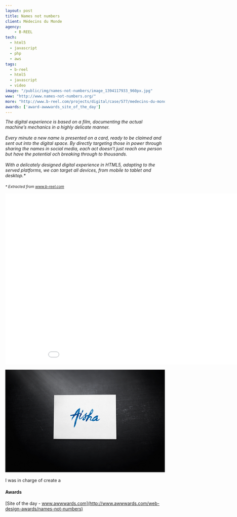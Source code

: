```yaml
---
layout: post
title: Names not numbers
client: Médecins du Monde
agency:
    - B-REEL
tech:
  - html5
  - javascript
  - php
  - aws
tags:
  - b-reel
  - html5
  - javascript
  - video
image: "/public/img/names-not-numbers/image_1394117933_960px.jpg"
www: "http://www.names-not-numbers.org/"
more: "http://www.b-reel.com/projects/digital/case/577/medecins-du-monde"
awards: ['award-awwwards_site_of_the_day']
---
```


<p class="text">
<em>The digital experience is based on a film, documenting the actual machine’s mechanics in a highly delicate manner.
<br/><br/>
Every minute a new name is presented on a card, ready to be claimed and sent out into the digital space. By directly targeting those in power through sharing the names in social media, each act doesn’t just reach one person but have the potential och breaking through to thousands.
<br/><br/>
With a delicately designed digital experience in HTML5, adapting to the served platforms, we can target all devices, from mobile to tablet and desktop.*
</em><br/><br/>
<em><small>* Extracted from <a href="http://www.b-reel.com/projects/digital/case/577/medecins-du-monde" target="_blank">www.b-reel.com</a></small></em>
</p>

<iframe src="//player.vimeo.com/video/89640595?title=0&amp;byline=0&amp;portrait=0" width="960" height="540" frameborder="0" webkitallowfullscreen mozallowfullscreen allowfullscreen></iframe>

![](/public/img/names-not-numbers/aisha.jpg)

<p class="text">
I was in charge of create a
</p>

#### Awards ####
[Site of the day - www.awwwards.com](http://www.awwwards.com/web-design-awards/names-not-numbers)
